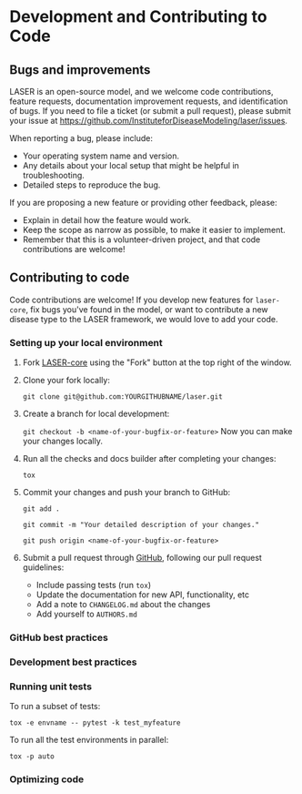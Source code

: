 # Development and Contributing to Code

<!-- Here's where all the relevant info for submitting tickets for bugs or feature requests, how to contribute to code, etc should go. No need to include persona information, users will navigate the docs based on what tasks they want to do. [If needed, this topic can be broken up with subtopic pages]. -->

## Bugs and improvements

LASER is an open-source model, and we welcome code contributions, feature requests, documentation improvement requests, and identification of bugs. If you need to file a ticket (or submit a pull request), please submit your issue at <https://github.com/InstituteforDiseaseModeling/laser/issues>.

When reporting a bug, please include:
- Your operating system name and version.
- Any details about your local setup that might be helpful in troubleshooting.
- Detailed steps to reproduce the bug.

If you are proposing a new feature or providing other feedback, please:
- Explain in detail how the feature would work.
- Keep the scope as narrow as possible, to make it easier to implement.
- Remember that this is a volunteer-driven project, and that code contributions are welcome!


## Contributing to code

Code contributions are welcome! If you develop new features for `laser-core`, fix bugs you've found in the model, or want to contribute a new disease type to the LASER framework, we would love to add your code.

### Setting up your local environment

1. Fork [LASER-core](https://github.com/InstituteforDiseaseModeling/laser) using the "Fork" button at the top right of the window.

2. Clone your fork locally:

    `git clone git@github.com:YOURGITHUBNAME/laser.git`

3. Create a branch for local development:

    `git checkout -b <name-of-your-bugfix-or-feature>`
    Now you can make your changes locally.

4. Run all the checks and docs builder after completing your changes:

    `tox`

5. Commit your changes and push your branch to GitHub:

    `git add .`

    `git commit -m "Your detailed description of your changes."`

    `git push origin <name-of-your-bugfix-or-feature>`

6. Submit a pull request through [GitHub](https://github.com/InstituteforDiseaseModeling/laser/pulls), following our pull request guidelines:
    - Include passing tests (run `tox`)
    - Update the documentation for new API, functionality, etc
    - Add a note to `CHANGELOG.md` about the changes
    - Add yourself to `AUTHORS.md`



### GitHub best practices

<!-- how to engage with IDM on GH, what's required for PRs etc (not bug tickets but how to fork & submit PRs) -->

### Development best practices

<!-- other help that's not related to unit tests or code optimization, relevant info from the "iterative development cycle" can go here (only if it's actual workflow steps; don't include if that's just a generalized workflow) -->

### Running unit tests

<!-- needs more information -->

To run a subset of tests:

`tox -e envname -- pytest -k test_myfeature`

To run all the test environments in parallel:

`tox -p auto`

### Optimizing code

<!-- Current optimization info is in the "getting started, optimization" section; if we decide it's more relevant here, it should move; also should add higher-level (eg dev-focused) optimization here, so may be worth moving the Numba, NumPy, C and OpenMP sections here. -->


